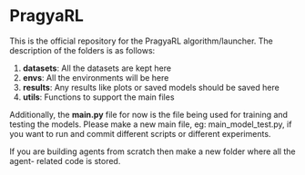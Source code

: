 # PragyaRL

This is the official repository for the PragyaRL algorithm/launcher. The description 
of the folders is as follows:

1. **datasets**: All the datasets are kept here
2. **envs**: All the environments will be here
3. **results**: Any results like plots or saved models should be saved here
4. **utils**: Functions to support the main files

Additionally, the **main.py** file for now is the file being used for training and 
testing the models. Please make a new main file, eg: main_model_test.py, if you
want to run and commit different scripts or different experiments. 

If you are building agents from scratch then make a new folder where all the agent-
related code is stored.